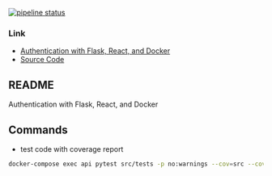 [![pipeline status](https://gitlab.com/zeroam/flask-react-auth/badges/master/pipeline.svg)](https://gitlab.com/zeroam/flask-react-auth/commits/master)
### Link
- [Authentication with Flask, React, and Docker](https://testdriven.io/courses/auth-flask-react/)
- [Source Code](https://gitlab.com/testdriven/flask-react-auth)

## README
Authentication with Flask, React, and Docker

## Commands
- test code with coverage report
```bash
docker-compose exec api pytest src/tests -p no:warnings --cov=src --cov-report term-missing
```